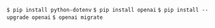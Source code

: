 `$ pip install python-dotenv`
`$ pip install openai`
`$ pip install --upgrade openai`
`$ openai migrate`
